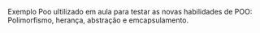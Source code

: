 Exemplo Poo ultilizado em aula para testar as novas habilidades de POO: Polimorfismo, herança, abstração e emcapsulamento.
